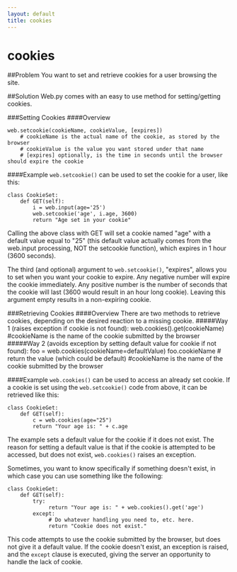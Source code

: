 ```yaml
---
layout: default
title: cookies
---
```


# cookies

##Problem
You want to set and retrieve cookies for a user browsing the site.

##Solution
Web.py comes with an easy to use method for setting/getting cookies.

###Setting Cookies
####Overview

    web.setcookie(cookieName, cookieValue, [expires])
        # cookieName is the actual name of the cookie, as stored by the browser
        # cookieValue is the value you want stored under that name
        # [expires] optionally, is the time in seconds until the browser should expire the cookie

####Example
`web.setcookie()` can be used to set the cookie for a user, like this:

    class CookieSet:
        def GET(self):
            i = web.input(age='25')
            web.setcookie('age', i.age, 3600)
            return "Age set in your cookie"


Calling the above class with GET will set a cookie named "age" with a default value equal to "25" (this default value actually comes from the web.input processing, NOT the setcookie function), which expires in 1 hour (3600 seconds).

The third (and optional) argument to `web.setcookie()`, "expires", allows you to set when you want your cookie to expire.  Any negative number will expire the cookie immediately.  Any positive number is the number of seconds that the cookie will last (3600 would result in an hour long cookie).  Leaving this argument empty results in a non-expiring cookie.

###Retrieving Cookies
####Overview
There are two methods to retrieve cookies, depending on the desired reaction to a missing cookie.
#####Way 1 (raises exception if cookie is not found):
    web.cookies().get(cookieName)  
        #cookieName is the name of the cookie submitted by the browser
#####Way 2 (avoids exception by setting default value for cookie if not found):
    foo = web.cookies(cookieName=defaultValue)
    foo.cookieName   # return the value (which could be default)
        #cookieName is the name of the cookie submitted by the browser

####Example
`web.cookies()` can be used to access an already set cookie.  If a cookie is set using the `web.setcookie()` code from above, it can be retrieved like this:

    class CookieGet:
        def GET(self):
            c = web.cookies(age="25")
            return "Your age is: " + c.age

The example sets a default value for the cookie if it does not exist.  The reason for setting a default value is that if the cookie is attempted to be accessed, but does not exist, `web.cookies()` raises an exception.  

Sometimes, you want to know specifically if something doesn't exist, in which case you can use something like the following:

    class CookieGet:
        def GET(self):
            try: 
                 return "Your age is: " + web.cookies().get('age')
            except:
                 # Do whatever handling you need to, etc. here.
                 return "Cookie does not exist."


This code attempts to use the cookie submitted by the browser, but does not give it a default value.  If the cookie doesn't exist, an exception is raised, and the `except` clause is executed, giving the server an opportunity to handle the lack of cookie.